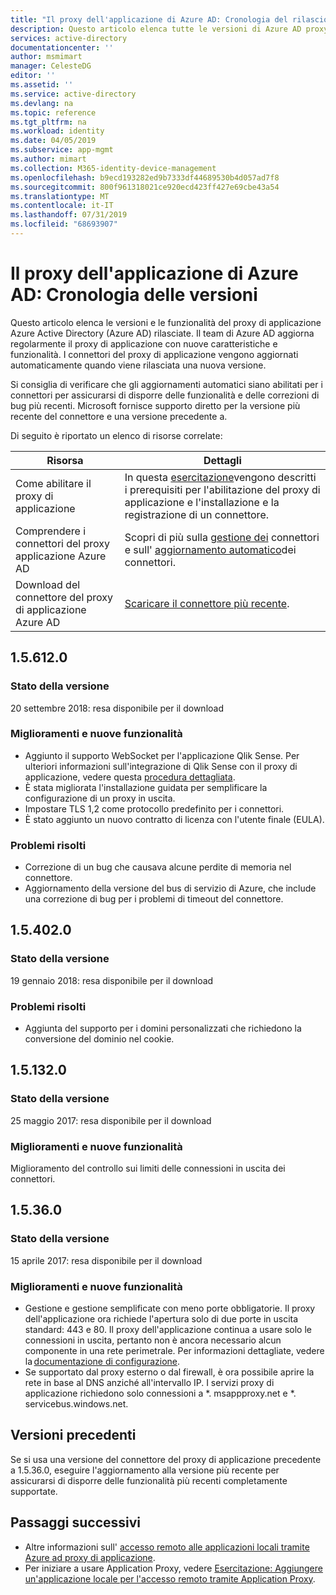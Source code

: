 ```yaml
---
title: "Il proxy dell'applicazione di Azure AD: Cronologia del rilascio delle versioni | Microsoft Docs"
description: Questo articolo elenca tutte le versioni di Azure AD proxy di applicazione e descrive le nuove funzionalità e i problemi risolti
services: active-directory
documentationcenter: ''
author: msmimart
manager: CelesteDG
editor: ''
ms.assetid: ''
ms.service: active-directory
ms.devlang: na
ms.topic: reference
ms.tgt_pltfrm: na
ms.workload: identity
ms.date: 04/05/2019
ms.subservice: app-mgmt
ms.author: mimart
ms.collection: M365-identity-device-management
ms.openlocfilehash: b9ecd193282ed9b7333df44689530b4d057ad7f8
ms.sourcegitcommit: 800f961318021ce920ecd423ff427e69cbe43a54
ms.translationtype: MT
ms.contentlocale: it-IT
ms.lasthandoff: 07/31/2019
ms.locfileid: "68693907"
---
```

# <a name="azure-ad-application-proxy-version-release-history"></a>Il proxy dell'applicazione di Azure AD: Cronologia delle versioni
Questo articolo elenca le versioni e le funzionalità del proxy di applicazione Azure Active Directory (Azure AD) rilasciate. Il team di Azure AD aggiorna regolarmente il proxy di applicazione con nuove caratteristiche e funzionalità. I connettori del proxy di applicazione vengono aggiornati automaticamente quando viene rilasciata una nuova versione. 

Si consiglia di verificare che gli aggiornamenti automatici siano abilitati per i connettori per assicurarsi di disporre delle funzionalità e delle correzioni di bug più recenti. Microsoft fornisce supporto diretto per la versione più recente del connettore e una versione precedente a.

Di seguito è riportato un elenco di risorse correlate:

Risorsa |  Dettagli
--------- | --------- |
Come abilitare il proxy di applicazione | In questa [esercitazione](application-proxy-add-on-premises-application.md)vengono descritti i prerequisiti per l'abilitazione del proxy di applicazione e l'installazione e la registrazione di un connettore.
Comprendere i connettori del proxy applicazione Azure AD | Scopri di più sulla [gestione dei](application-proxy-connectors.md) connettori e sull' [aggiornamento automatico](application-proxy-connectors.md#automatic-updates)dei connettori.
Download del connettore del proxy di applicazione Azure AD |  [Scaricare il connettore più recente](https://download.msappproxy.net/subscription/d3c8b69d-6bf7-42be-a529-3fe9c2e70c90/connector/download).

## <a name="156120"></a>1.5.612.0

### <a name="release-status"></a>Stato della versione

20 settembre 2018: resa disponibile per il download

### <a name="new-features-and-improvements"></a>Miglioramenti e nuove funzionalità

- Aggiunto il supporto WebSocket per l'applicazione Qlik Sense. Per ulteriori informazioni sull'integrazione di Qlik Sense con il proxy di applicazione, vedere questa [procedura dettagliata](application-proxy-qlik.md). 
- È stata migliorata l'installazione guidata per semplificare la configurazione di un proxy in uscita. 
- Impostare TLS 1,2 come protocollo predefinito per i connettori. 
- È stato aggiunto un nuovo contratto di licenza con l'utente finale (EULA).  

### <a name="fixed-issues"></a>Problemi risolti

- Correzione di un bug che causava alcune perdite di memoria nel connettore.
- Aggiornamento della versione del bus di servizio di Azure, che include una correzione di bug per i problemi di timeout del connettore.

## <a name="154020"></a>1.5.402.0

### <a name="release-status"></a>Stato della versione

19 gennaio 2018: resa disponibile per il download

### <a name="fixed-issues"></a>Problemi risolti

- Aggiunta del supporto per i domini personalizzati che richiedono la conversione del dominio nel cookie.

## <a name="151320"></a>1.5.132.0

### <a name="release-status"></a>Stato della versione 

25 maggio 2017: resa disponibile per il download 

### <a name="new-features-and-improvements"></a>Miglioramenti e nuove funzionalità 

Miglioramento del controllo sui limiti delle connessioni in uscita dei connettori. 

## <a name="15360"></a>1.5.36.0

### <a name="release-status"></a>Stato della versione

15 aprile 2017: resa disponibile per il download

### <a name="new-features-and-improvements"></a>Miglioramenti e nuove funzionalità

- Gestione e gestione semplificate con meno porte obbligatorie. Il proxy dell'applicazione ora richiede l'apertura solo di due porte in uscita standard: 443 e 80. Il proxy dell'applicazione continua a usare solo le connessioni in uscita, pertanto non è ancora necessario alcun componente in una rete perimetrale. Per informazioni dettagliate, vedere la [documentazione di configurazione](application-proxy-add-on-premises-application.md).  
- Se supportato dal proxy esterno o dal firewall, è ora possibile aprire la rete in base al DNS anziché all'intervallo IP. I servizi proxy di applicazione richiedono solo connessioni a *. msappproxy.net e *. servicebus.windows.net.


## <a name="earlier-versions"></a>Versioni precedenti

Se si usa una versione del connettore del proxy di applicazione precedente a 1.5.36.0, eseguire l'aggiornamento alla versione più recente per assicurarsi di disporre delle funzionalità più recenti completamente supportate.

## <a name="next-steps"></a>Passaggi successivi
- Altre informazioni sull' [accesso remoto alle applicazioni locali tramite Azure ad proxy di applicazione](application-proxy.md).
- Per iniziare a usare Application Proxy, vedere [Esercitazione: Aggiungere un'applicazione locale per l'accesso remoto tramite Application Proxy](application-proxy-add-on-premises-application.md).
